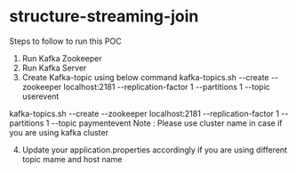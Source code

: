 # structure-streaming-join

Steps to follow to run this POC

1. Run Kafka Zookeeper
2. Run Kafka Server
3. Create Kafka-topic using below command
	kafka-topics.sh --create --zookeeper  localhost:2181 --replication-factor 1 --partitions 1 --topic userevent

kafka-topics.sh --create --zookeeper  localhost:2181 --replication-factor 1 --partitions 1 --topic paymentevent 
	Note : Please use cluster name in case if you are using kafka cluster
	
4. Update your application.properties accordingly if you are using different topic mame and host name
